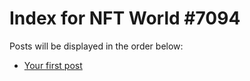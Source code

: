 # Index for NFT World #7094
Posts will be displayed in the order below:

- [Your first post](./001-first.md)

